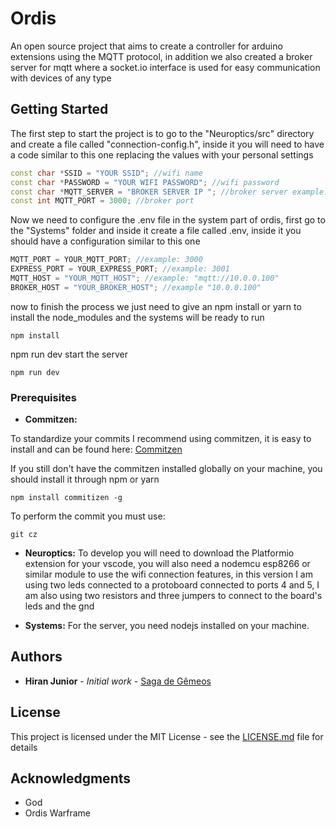 # Ordis

An open source project that aims to create a controller for arduino extensions using the MQTT protocol, in addition we also created a broker server for mqtt where a socket.io interface is used for easy communication with devices of any type

## Getting Started

The first step to start the project is to go to the "Neuroptics/src" directory and create a file called "connection-config.h", inside it you will need to have a code similar to this one replacing the values with your personal settings

```c++
const char *SSID = "YOUR SSID"; //wifi name
const char *PASSWORD = "YOUR WIFI PASSWORD"; //wifi password
const char *MQTT_SERVER = "BROKER SERVER IP "; //broker server example: 10.0.0.000
const int MQTT_PORT = 3000; //broker port
```

Now we need to configure the .env file in the system part of ordis, first go to the "Systems" folder and inside it create a file called .env, inside it you should have a configuration similar to this one

```javascript
MQTT_PORT = YOUR_MQTT_PORT; //example: 3000
EXPRESS_PORT = YOUR_EXPRESS_PORT; //example: 3001
MQTT_HOST = "YOUR_MQTT_HOST"; //example: "mqtt://10.0.0.100"
BROKER_HOST = "YOUR_BROKER_HOST"; //example "10.0.0.100"
```

now to finish the process we just need to give an npm install or yarn to install the node_modules and the systems will be ready to run

```
npm install
```

npm run dev start the server

```
npm run dev
```

### Prerequisites

- **Commitzen:**

To standardize your commits I recommend using commitzen, it is easy to install and can be found here: [Commitzen](https://github.com/commitizen/cz-cli)

If you still don't have the commitzen installed globally on your machine, you should install it through npm or yarn

```
npm install commitizen -g
```

To perform the commit you must use:

```
git cz
```

- **Neuroptics:**
  To develop you will need to download the Platformio extension for your vscode, you will also need a nodemcu esp8266 or similar module to use the wifi connection features, in this version I am using two leds connected to a protoboard connected to ports 4 and 5, I am also using two resistors and three jumpers to connect to the board's leds and the gnd

- **Systems:**
  For the server, you need nodejs installed on your machine.

## Authors

- **Hiran Junior** - _Initial work_ - [Saga de Gêmeos](https://github.com/maximosdrr)

## License

This project is licensed under the MIT License - see the [LICENSE.md](https://github.com/maximosdrr/ordis/blob/main/LICENSE) file for details

## Acknowledgments

- God
- Ordis Warframe
